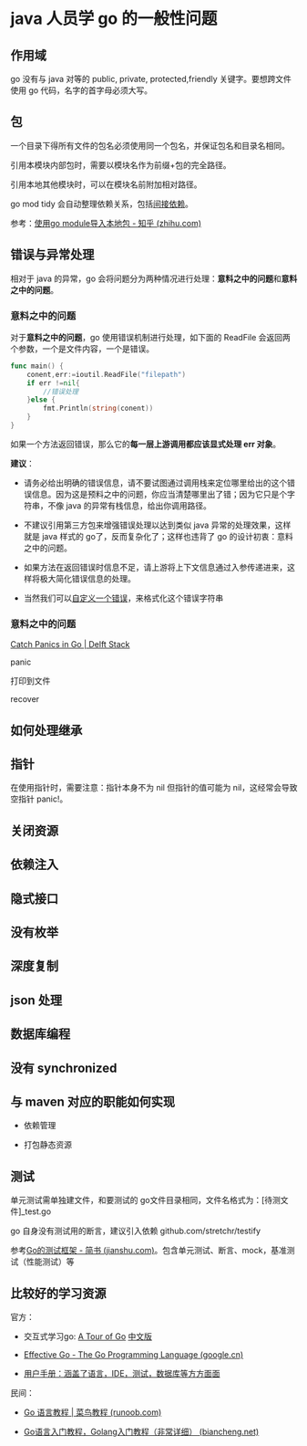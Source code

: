 # java 人员学 go 的一般性问题

## 作用域

go 没有与 java 对等的 public, private, protected,friendly 关键字。要想跨文件使用 go 代码，名字的首字母必须大写。

## 包

一个目录下得所有文件的包名必须使用同一个包名，并保证包名和目录名相同。

引用本模块内部包时，需要以模块名作为前缀+包的完全路径。

引用本地其他模块时，可以在模块名前附加相对路径。

go mod tidy 会自动整理依赖关系，包括[间接依赖](https://blog.csdn.net/juzipidemimi/article/details/104441398)。

参考：[使用go module导入本地包 - 知乎 (zhihu.com)](https://zhuanlan.zhihu.com/p/109828249)

## 错误与异常处理

相对于 java 的异常，go 会将问题分为两种情况进行处理：**意料之中的问题**和**意料之中的问题**。

### 意料之中的问题

对于**意料之中的问题**，go 使用错误机制进行处理，如下面的 ReadFile 会返回两个参数，一个是文件内容，一个是错误。

```go
func main() {
    conent,err:=ioutil.ReadFile("filepath")
    if err !=nil{
        //错误处理
    }else {
        fmt.Println(string(conent))
    }
}
```

如果一个方法返回错误，那么它的**每一层上游调用都应该显式处理 err 对象**。 

**建议**：

- 请务必给出明确的错误信息，请不要试图通过调用栈来定位哪里给出的这个错误信息。因为这是预料之中的问题，你应当清楚哪里出了错；因为它只是个字符串，不像 java 的异常有栈信息，给出你调用路径。

- 不建议引用第三方包来增强错误处理以达到类似 java 异常的处理效果，这样就是 java 样式的 go了，反而复杂化了；这样也违背了 go 的设计初衷：意料之中的问题。

- 如果方法在返回错误时信息不足，请上游将上下文信息通过入参传递进来，这样将极大简化错误信息的处理。

- 当然我们可以[自定义一个错误](https://go.dev/tour/methods/19)，来格式化这个错误字符串

### 意料之中的问题

[Catch Panics in Go | Delft Stack](https://www.delftstack.com/howto/go/catch-panics-in-golang/)

panic 

打印到文件

recover

## 如何处理继承

## 指针

在使用指针时，需要注意：指针本身不为 nil 但指针的值可能为 nil，这经常会导致空指针 panic!。

## 关闭资源

## 依赖注入

## 隐式接口

## 没有枚举

## 深度复制

## json 处理

## 数据库编程

## 没有 synchronized

## 与 maven 对应的职能如何实现

- 依赖管理

- 打包静态资源

## 测试

单元测试需单独建文件，和要测试的 go文件目录相同，文件名格式为：[待测文件]_test.go

go 自身没有测试用的断言，建议引入依赖 github.com/stretchr/testify

参考[Go的测试框架 - 简书 (jianshu.com)](https://www.jianshu.com/p/fe2f21d4e46d)。包含单元测试、断言、mock，基准测试（性能测试）等

## 比较好的学习资源

官方：

- 交互式学习go: [A Tour of Go](https://go.dev/tour) [中文版](https://tour.go-zh.org)

- [Effective Go - The Go Programming Language (google.cn)](https://golang.google.cn/doc/effective_go)

- [用户手册：涵盖了语言，IDE，测试，数据库等方方面面](https://golang.google.cn/doc/)

民间：

- [Go 语言教程 | 菜鸟教程 (runoob.com)](https://www.runoob.com/go/go-tutorial.html)

- [Go语言入门教程，Golang入门教程（非常详细） (biancheng.net)](http://c.biancheng.net/golang/)
